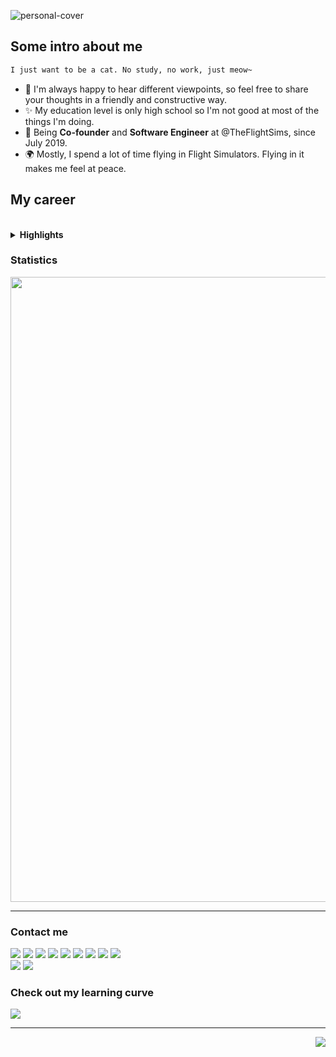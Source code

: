 ![personal-cover](https://github.com/shiroinekotfs/shiroinekotfs/assets/115929530/cb4df8b0-1d54-4456-a554-c1c0362a8cf8)

## Some intro about me

```markdown
I just want to be a cat. No study, no work, just meow~ 
```

* 🙌 I'm always happy to hear different viewpoints, so feel free to share your thoughts in a friendly and constructive way.
* ✨ My education level is only high school so I'm not good at most of the things I'm doing.
* 🏢 Being **Co-founder** and **Software Engineer** at @TheFlightSims, since July 2019.
* 🌍 Mostly, I spend a lot of time flying in Flight Simulators. Flying in it makes me feel at peace.

## My career

<br>

<details>
    <summary><b>Highlights</b></summary>
    <br>
<details>
  <summary>Browser</summary>
  <br>
<a><img src="https://img.shields.io/badge/Edge-0078D7?style=for-the-badge&logo=Microsoft-edge&logoColor=white" /></a>
<a><img src="https://img.shields.io/badge/Google%20Chrome-4285F4?style=for-the-badge&logo=GoogleChrome&logoColor=white" /></a>
<a><img src="https://img.shields.io/badge/Tor-7D4698?style=for-the-badge&logo=Tor-Browser&logoColor=white" /></a>
</details>

<br>

<details>
  <summary>Creativity</summary>
  <br>
<a><img src="https://img.shields.io/badge/blender-%23F5792A.svg?style=for-the-badge&logo=blender&logoColor=white" /></a>
<a><img src="https://img.shields.io/badge/Gimp-657D8B?style=for-the-badge&logo=gimp&logoColor=FFFFFF" /></a>
<a><img src="https://img.shields.io/badge/Inkscape-e0e0e0?style=for-the-badge&logo=inkscape&logoColor=080A13" /></a>
<a><img src="https://img.shields.io/badge/OBS Studio-000?style=for-the-badge&logo=obsstudio&logoColor=white" /></a>
<a><img src="https://img.shields.io/badge/NVIDIA Omniverse-%234ea94b.svg?style=for-the-badge&logo=nvidia&logoColor=white" /></a>
<a><img src="https://img.shields.io/badge/VOCALOID-000?style=for-the-badge&logo=yamahacorporation&logoColor=white" /></a>
</details>

<br>

<details>
  <summary>Databases</summary>
  <br>
<a><img src="https://img.shields.io/badge/Microsoft%20SQL%20Server-CC2927?style=for-the-badge&logo=microsoft%20sql%20server&logoColor=white" /></a>
<a><img src="https://img.shields.io/badge/MongoDB-%234ea94b.svg?style=for-the-badge&logo=mongodb&logoColor=white" /></a>
<a><img src="https://img.shields.io/badge/mysql-%2300f.svg?style=for-the-badge&logo=mysql&logoColor=white" /></a>
<a><img src="https://img.shields.io/badge/sqlite-%2307405e.svg?style=for-the-badge&logo=sqlite&logoColor=white" /></a>
</details>

<br>

<details>
    <summary>Framework</summary>
    <br>
<a><img src="https://img.shields.io/badge/.NET-5C2D91?style=for-the-badge&logo=.net&logoColor=white" /></a>
<a><img src="https://img.shields.io/badge/Anaconda-%2344A833.svg?style=for-the-badge&logo=anaconda&logoColor=white" /></a>
<a><img src="https://img.shields.io/badge/bootstrap-%238511FA.svg?style=for-the-badge&logo=bootstrap&logoColor=white" /></a>
<a><img src="https://img.shields.io/badge/django-%23092E20.svg?style=for-the-badge&logo=django&logoColor=white" /></a>
<a><img src="https://img.shields.io/badge/Flutter-%2302569B.svg?style=for-the-badge&logo=Flutter&logoColor=white" /></a>
<a><img src="https://img.shields.io/badge/less-2B4C80?style=for-the-badge&logo=less&logoColor=white" /></a>
<a><img src="https://img.shields.io/badge/NPM-%23CB3837.svg?style=for-the-badge&logo=npm&logoColor=white" /></a>
<a><img src="https://img.shields.io/badge/node.js-6DA55F?style=for-the-badge&logo=node.js&logoColor=white" /></a>
<a><img src="https://img.shields.io/badge/opencv-%23white.svg?style=for-the-badge&logo=opencv&logoColor=white" /></a>
<a><img src="https://img.shields.io/badge/OpenGL-%23FFFFFF.svg?style=for-the-badge&logo=opengl" /></a>
<a><img src="https://img.shields.io/badge/react-%2320232a.svg?style=for-the-badge&logo=react&logoColor=%2361DAFB" /></a>
<a><img src="https://img.shields.io/badge/tailwindcss-%2338B2AC.svg?style=for-the-badge&logo=tailwind-css&logoColor=white" /></a>
<a><img src="https://img.shields.io/badge/vuejs-%2335495e.svg?style=for-the-badge&logo=vuedotjs&logoColor=%234FC08D" /></a>
</details>

<br>

<details>
    <summary>Game Engine</summary>
    <br>
<a><img src="https://img.shields.io/badge/unity-%23000000.svg?style=for-the-badge&logo=unity&logoColor=white" /></a>
</details>

<br>

<details>
    <summary>Cloud Platform</summary>
    <br>
<a><img src="https://img.shields.io/badge/azure-%230072C6.svg?style=for-the-badge&logo=microsoftazure&logoColor=white" /></a>
<a><img src="https://img.shields.io/badge/Cloudflare-F38020?style=for-the-badge&logo=Cloudflare&logoColor=white" /></a>
<a><img src="https://img.shields.io/badge/github%20pages-121013?style=for-the-badge&logo=github&logoColor=white" /></a>
<a><img src="https://img.shields.io/badge/GoogleCloud-%234285F4.svg?style=for-the-badge&logo=google-cloud&logoColor=white" /></a>
</details>

<br>

<details>
    <summary>IDEs/Editors</summary>
    <br>
<a><img src="https://img.shields.io/badge/Android%20Studio-3DDC84.svg?style=for-the-badge&logo=android-studio&logoColor=white" /></a>
<a><img src="https://img.shields.io/badge/Notepad++-90E59A.svg?style=for-the-badge&logo=notepad%2b%2b&logoColor=black" /></a>
<a><img src="https://img.shields.io/badge/Replit-DD1200?style=for-the-badge&logo=Replit&logoColor=white" /></a>
<a><img src="https://img.shields.io/badge/VIM-%2311AB00.svg?style=for-the-badge&logo=vim&logoColor=white" /></a>
<a><img src="https://img.shields.io/badge/Visual%20Studio%20Code-0078d7.svg?style=for-the-badge&logo=visual-studio-code&logoColor=white" /></a>
<a><img src="https://img.shields.io/badge/Visual%20Studio-5C2D91.svg?style=for-the-badge&logo=visual-studio&logoColor=white" /></a>
</details>

<br>

<details>
    <summary>Computer Language</summary>
    <br>
<a><img src="https://img.shields.io/badge/c-%2300599C.svg?style=for-the-badge&logo=c&logoColor=white" /></a>
<a><img src="https://img.shields.io/badge/c%23-%23239120.svg?style=for-the-badge&logo=c-sharp&logoColor=white" /></a>
<a><img src="https://img.shields.io/badge/c++-%2300599C.svg?style=for-the-badge&logo=c%2B%2B&logoColor=white" /></a>
<a><img src="https://img.shields.io/badge/html5-%23E34F26.svg?style=for-the-badge&logo=html5&logoColor=white" /></a>
<a><img src="https://img.shields.io/badge/javascript-%23323330.svg?style=for-the-badge&logo=javascript&logoColor=%23F7DF1E" /></a>
<a><img src="https://img.shields.io/badge/lua-%232C2D72.svg?style=for-the-badge&logo=lua&logoColor=white" /></a>
<a><img src="https://img.shields.io/badge/markdown-%23000000.svg?style=for-the-badge&logo=markdown&logoColor=white" /></a>
<a><img src="https://img.shields.io/badge/PowerShell-%235391FE.svg?style=for-the-badge&logo=powershell&logoColor=white" /></a>
<a><img src="https://img.shields.io/badge/python-3670A0?style=for-the-badge&logo=python&logoColor=ffdd54" /></a>
<a><img src="https://img.shields.io/badge/ruby-%23CC342D.svg?style=for-the-badge&logo=ruby&logoColor=white" /></a>
<a><img src="https://img.shields.io/badge/shell_script-%23121011.svg?style=for-the-badge&logo=gnu-bash&logoColor=white" /></a>
<a><img src="https://img.shields.io/badge/Command Prompt-%234D4D4D.svg?style=for-the-badge&logo=windows-terminal&logoColor=white" /></a>
</details>

<br>

<details>
    <summary>Machine Learning</summary>
    <br>
<a><img src="https://img.shields.io/badge/PyTorch-%23EE4C2C.svg?style=for-the-badge&logo=PyTorch&logoColor=white" /></a>
<a><img src="https://img.shields.io/badge/TensorFlow-%23FF6F00.svg?style=for-the-badge&logo=TensorFlow&logoColor=white" /></a>
</details>

<br>

<details>
    <summary>Office Softwares</summary>
    <br>
<a><img src="https://img.shields.io/badge/LibreOffice-%2318A303?style=for-the-badge&logo=LibreOffice&logoColor=white" /></a>
<a><img src="https://img.shields.io/badge/Microsoft_Office-D83B01?style=for-the-badge&logo=microsoft-office&logoColor=white" /></a>
</details>

<br>

<details>
    <summary>Operating System</summary>
    <br>
<a><img src="https://img.shields.io/badge/Android-3DDC84?style=for-the-badge&logo=android&logoColor=white" /></a>
<a><img src="https://img.shields.io/badge/Arch%20Linux-1793D1?logo=arch-linux&logoColor=fff&style=for-the-badge" /></a>
<a><img src="https://img.shields.io/badge/Debian-D70A53?style=for-the-badge&logo=debian&logoColor=white" /></a>
<a><img src="https://img.shields.io/badge/Kali-268BEE?style=for-the-badge&logo=kalilinux&logoColor=white" /></a>
<a><img src="https://img.shields.io/badge/mac%20os-000000?style=for-the-badge&logo=macos&logoColor=F0F0F0" /></a>
<a><img src="https://img.shields.io/badge/Ubuntu-E95420?style=for-the-badge&logo=ubuntu&logoColor=white" /></a>
<a><img src="https://img.shields.io/badge/Windows-0078D6?style=for-the-badge&logo=windows&logoColor=white" /></a>
<a><img src="https://img.shields.io/badge/Windows%20Server-0078D6?style=for-the-badge&logo=windows&logoColor=white" /></a>
</details>

<br>

<details>
    <summary>Virtualization/Self-hosting deployment</summary>
    <br>
<a><img src="https://img.shields.io/badge/docker-%230db7ed.svg?style=for-the-badge&logo=docker&logoColor=white" /></a>
<a><img src="https://img.shields.io/badge/Hyper V-0078D6?style=for-the-badge&logo=windows&logoColor=white" /></a>
</details>

<br>

<details>
    <summary>Quantum Computing Libraries</summary>
    <br>
<a><img src="https://img.shields.io/badge/Qiskit-%236929C4.svg?style=for-the-badge&logo=Qiskit&logoColor=white" /></a>
</details>

</details>

### Statistics

<p align="center">
<img align="center" width="1000" height="auto" src="https://github-readme-stats.vercel.app/api?username=shiroinekotfs&show_icons=true&theme=default" />
</p>

---

### Contact me

<p align="left">
<img src="https://img.shields.io/badge/-%231877F2.svg?style=for-the-badge&logo=Facebook&logoColor=white" />
<img src="https://img.shields.io/badge/-D14836?style=for-the-badge&logo=gmail&logoColor=white" />
<img src="https://img.shields.io/badge/-%23E4405F.svg?style=for-the-badge&logo=Instagram&logoColor=white" />
<img src="https://img.shields.io/badge/-%230077B5.svg?style=for-the-badge&logo=linkedin&logoColor=white" />
<img src="https://img.shields.io/badge/-%231DA1F2.svg?style=for-the-badge&logo=Twitter&logoColor=white" />
<img src="https://img.shields.io/badge/-%23FF0000.svg?style=for-the-badge&logo=YouTube&logoColor=white" />
<img src="https://img.shields.io/badge/-%231877F2.svg?style=for-the-badge&logo=pypi&logoColor=white" />
<img src="https://img.shields.io/badge/-%23121011.svg?style=for-the-badge&logo=github&logoColor=white" />
<img src="https://img.shields.io/badge/-%23E4405F.svg?style=for-the-badge&logo=osu&logoColor=white" />
<br>
<img src="https://img.shields.io/badge/Docker Hub-%230db7ed.svg?style=for-the-badge&logo=docker&logoColor=white" />
<img src="https://img.shields.io/badge/@shiroinekotfs-%235865F2.svg?style=for-the-badge&logo=discord&logoColor=white" />
</p>

### Check out my learning curve

<p>
<img src="https://img.shields.io/badge/Microsoft_Learn/shiroinekotfs-258ffa?style=for-the-badge&logo=microsoft&logoColor=white" />
</p>

---

<p align="right">
<img src="https://komarev.com/ghpvc/?username=shiroinekotfs&style=for-the-badge" />
</p>
